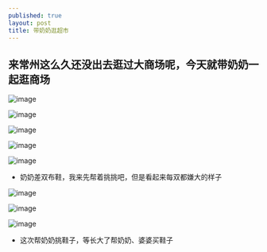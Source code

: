 ```yaml
---
published: true
layout: post
title: 带奶奶逛超市
---
```




## 来常州这么久还没出去逛过大商场呢，今天就带奶奶一起逛商场

![image](http://pic.yupoo.com/moxigan/FGVaD1Wk/medish.jpg)

![image](http://pic.yupoo.com/moxigan/FGVaDa6k/medish.jpg)

![image](http://pic.yupoo.com/moxigan/FGVaFIZD/medish.jpg)

![image](http://pic.yupoo.com/moxigan/FGVaH9Nb/medish.jpg)

![image](http://pic.yupoo.com/moxigan/FGVaJhcJ/medish.jpg)

- 奶奶差双布鞋，我来先帮着挑挑吧，但是看起来每双都嫌大的样子

![image](http://pic.yupoo.com/moxigan/FGVctVtQ/medish.jpg)

![image](http://pic.yupoo.com/moxigan/FGVcrNnj/medish.jpg)

![image](http://pic.yupoo.com/moxigan/FGVcBzoG/medish.jpg)

- 这次帮奶奶挑鞋子，等长大了帮奶奶、婆婆买鞋子
